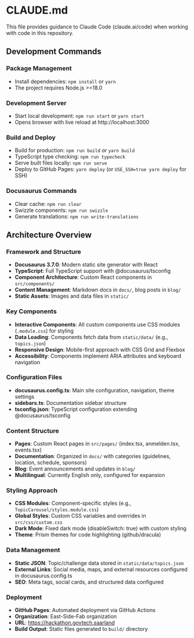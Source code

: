 # CLAUDE.md

This file provides guidance to Claude Code (claude.ai/code) when working with code in this repository.

## Development Commands

### Package Management
- Install dependencies: `npm install` or `yarn`
- The project requires Node.js >=18.0

### Development Server
- Start local development: `npm run start` or `yarn start`
- Opens browser with live reload at http://localhost:3000

### Build and Deploy
- Build for production: `npm run build` or `yarn build`
- TypeScript type checking: `npm run typecheck`
- Serve built files locally: `npm run serve`
- Deploy to GitHub Pages: `yarn deploy` (or `USE_SSH=true yarn deploy` for SSH)

### Docusaurus Commands
- Clear cache: `npm run clear`
- Swizzle components: `npm run swizzle`
- Generate translations: `npm run write-translations`

## Architecture Overview

### Framework and Structure
- **Docusaurus 3.7.0**: Modern static site generator with React
- **TypeScript**: Full TypeScript support with @docusaurus/tsconfig
- **Component Architecture**: Custom React components in `src/components/`
- **Content Management**: Markdown docs in `docs/`, blog posts in `blog/`
- **Static Assets**: Images and data files in `static/`

### Key Components
- **Interactive Components**: All custom components use CSS modules (`.module.css`) for styling
- **Data Loading**: Components fetch data from `static/data/` (e.g., `topics.json`)
- **Responsive Design**: Mobile-first approach with CSS Grid and Flexbox
- **Accessibility**: Components implement ARIA attributes and keyboard navigation

### Configuration Files
- **docusaurus.config.ts**: Main site configuration, navigation, theme settings
- **sidebars.ts**: Documentation sidebar structure  
- **tsconfig.json**: TypeScript configuration extending @docusaurus/tsconfig

### Content Structure
- **Pages**: Custom React pages in `src/pages/` (index.tsx, anmelden.tsx, events.tsx)
- **Documentation**: Organized in `docs/` with categories (guidelines, location, schedule, sponsors)
- **Blog**: Event announcements and updates in `blog/`
- **Multilingual**: Currently English only, configured for expansion

### Styling Approach
- **CSS Modules**: Component-specific styles (e.g., `TopicCarousel/styles.module.css`)
- **Global Styles**: Custom CSS variables and overrides in `src/css/custom.css`
- **Dark Mode**: Fixed dark mode (disableSwitch: true) with custom styling
- **Theme**: Prism themes for code highlighting (github/dracula)

### Data Management
- **Static JSON**: Topic/challenge data stored in `static/data/topics.json`
- **External Links**: Social media, maps, and external resources configured in docusaurus.config.ts
- **SEO**: Meta tags, social cards, and structured data configured

### Deployment
- **GitHub Pages**: Automated deployment via GitHub Actions
- **Organization**: East-Side-Fab organization
- **URL**: https://hackathon.govtech.saarland
- **Build Output**: Static files generated to `build/` directory